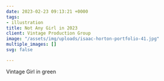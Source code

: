```yaml
---
date: 2023-02-23 09:13:21 +0000
tags:
- illustration
title: Not Any Girl in 2023
client: Vintage Production Group
image: "/assets/img/uploads/isaac-horton-portfolio-41.jpg"
multiple_images: []
svg: false

---
```

Vintage Girl in green